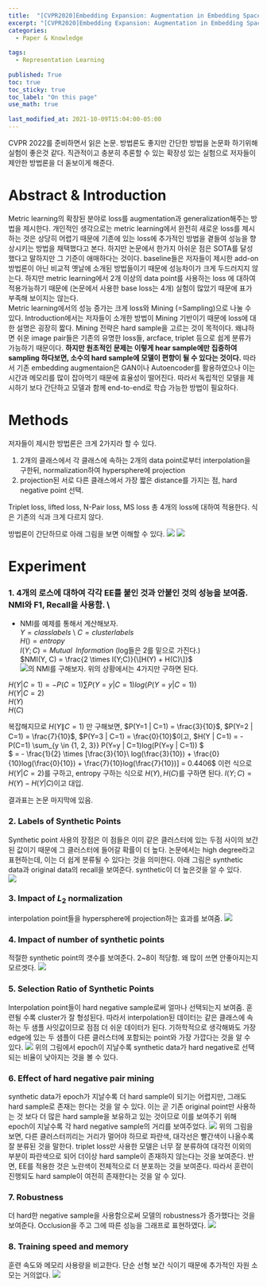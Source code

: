 ```yaml
---
title:  "[CVPR2020]Embedding Expansion: Augmentation in Embedding Space for Deep Metric Learning"
excerpt: "[CVPR2020]Embedding Expansion: Augmentation in Embedding Space for Deep Metric Learning"
categories:
  - Paper & Knowledge
  
tags:
  - Representation Learning 
 
published: True
toc: true
toc_sticky: true
toc_label: "On this page"
use_math: true
    
last_modified_at: 2021-10-09T15:04:00-05:00
---
```


CVPR 2022를 준비하면서 읽은 논문. 방법론도 좋지만 간단한 방법을 논문화 하기위해 실험이 좋은것 같다. 직관적이고 충분히 추론할 수 있는 확장성 있는 실험으로 저자들이 제안한 방법론을 더 돋보이게 해준다. 

# Abstract & Introduction 
Metric learning의 확장된 분야로 loss를 augmentation과 generalization해주는 방법을 제시한다. 개인적인 생각으로는 metric learning에서 완전히 새로운 loss를 제시하는 것은 상당히 어렵기 때문에
기존에 있는 loss에 추가적인 방법을 곁들여 성능을 향상시키는 방법을 채택했다고 본다. 하지만 논문에서 한가지 아쉬운 점은 SOTA를 달성했다고 말하지만 그 기준이 애매하다는 것이다. 
baseline들은 저자들이 제시한 add-on 방법론이 아닌 비교적 옛날에 소개된 방법들이기 때문에 성능차이가 크게 두드러지지 않는다. 하지만 metric learning에서 2개 이상의 data point를 사용하는 loss
에 대하여 적용가능하기 때문에 (논문에서 사용한 base loss는 4개) 실험이 많았기 때문에 표가 부족해 보이지는 않는다.\
Metric learning에서의 성능 증가는 크게 loss와 Mining (=Sampling)으로 나눌 수 있다. Introduction에서는 저자들이 소개한 방법이 Mining 기반이기 때문에 loss에 대한 설명은 굉장히 짧다. 
Mining 전략은 hard sample을 고르는 것이 목적이다. 왜냐하면 쉬운 image pair들은 기존의 유명한 loss들, arcface, triplet 등으로 쉽게 분류가 가능하기 때문이다. 
**하지만 원초적인 문제는 이렇게 hear sample에만 집중하여 sampling 하다보면, 소수의 hard sample에 모델이 편향이 될 수 있다는 것이다.** 따라서 기존 embedding augmentaion은 
GAN이나 Autoencoder를 활용하였으나 이는 시간과 메모리를 많이 잡아먹기 때문에 효율성이 떨어진다. 따라서 독립적인 모델을 제시하기 보다 간단하고 모델과 함께 
end-to-end로 학습 가능한 방법이 필요하다. 

# Methods
저자들이 제시한 방법론은 크게 2가지라 할 수 있다.
1. 2개의 클래스에서 각 클래스에 속하는 2개의 data point로부터 interpolation을 구한뒤, normalization하여 hypersphere에 projection
2. projection된 서로 다른 클래스에서 가장 짧은 distance를 가지는 점, hard negative point 선택. 

Triplet loss, lifted loss, N-Pair loss, MS loss 총 4개의 loss에 대하여 적용한다. 식은 기존의 식과 크게 다르지 않다.

방법론이 간단하므로 아래 그림을 보면 이해할 수 있다. 
![](/assets/images/2021-10-09-Embedding_Expansion/1.PNG)
![](/assets/images/2021-10-09-Embedding_Expansion/2.PNG)
  

# Experiment
### 1. 4개의 로스에 대하여 각각 EE를 붙인 것과 안붙인 것의 성능을 보여줌. NMI와 F1, Recall을 사용함. \ 

* NMI를 예제를 통해서 계산해보자. \
$Y = class labels$ \ 
$C = cluster labels$ \
$H() = entropy$ \
$I(Y; C) = Mutual\;\;Information$ (log들은 2를 밑으로 가진다.)\
$NMI(Y, C) = \frac{2 \times I(Y;C)}{\[H(Y) + H(C)\]}$ \
![](/assets/images/2021-10-09-Embedding_Expansion/8.PNG)의 NMI를 구해보자.
위의 상황에서는 4가지만 구하면 된다.

$H(Y|C=1) = -P(C=1) \sum P(Y=y | C=1) log(P(Y=y | C=1))$ \
$H(Y|C=2)$ \
$H(Y)$ \
$H(C)$ 


복잡해지므로 $H(Y\|C=1)$ 만 구해보면, 
$P(Y=1 | C=1) = \frac{3}{10}$, $P(Y=2 | C=1) = \frac{7}{10}$, $P(Y=3 | C=1) = \frac{0}{10}$이고,
$H(Y | C=1) = -P(C=1) \sum_{y \in \{1, 2, 3\}} P(Y=y | C=1)log(P(Y=y | C=1)) $ \
$ = - \frac{1}{2} \times \[\frac{3}{10}\ log(\frac{3}{10}) + \frac{0}{10}log(\frac{0}{10}) + \frac{7}{10}log(\frac{7}{10})] = 0.4406$
이런 식으로 $H(Y|C=2)$를 구하고, entropy 구하는 식으로 $H(Y), H(C)$를 구하면 된다. $I(Y;C) = H(Y) - H(Y|C)$이고 대입.

결과표는 논문 마지막에 있음. 

### 2. Labels of Synthetic Points
Synthetic point 사용의 장점은 이 점들은 이미 같은 클러스터에 있는 두점 사이의 보간된 값이기 때문에 그 클러스터에 들어갈 확률이 더 높다. 논문에서는 high degree라고 표현하는데, 이는 더 쉽게 분류될 수 있다는 것을 
의미한다. 아래 그림은 synthetic data과 original data의 recall을 보여준다. synthetic이 더 높은것을 알 수 있다.  
![](/assets/images/2021-10-09-Embedding_Expansion/3.PNG) 

### 3. Impact of $L_2$ normalization
interpolation point들을 hypersphere에 projection하는 효과를 보여줌. 
![](/assets/images/2021-10-09-Embedding_Expansion/9.PNG)

### 4. Impact of number of synthetic points
적절한 synthetic point의 갯수를 보여준다. 2~8이 적당함. 왜 많이 쓰면 안좋아지는지 모르겟다.
![](/assets/images/2021-10-09-Embedding_Expansion/4.PNG)

### 5. Selection Ratio of Synthetic Points
Interpolation point들이 hard negative sample로써 얼마나 선택되는지 보여줌. 훈련될 수록 cluster가 잘 형성된다. 따라서 interpolation된 데이터는 같은 클래스에 속하는
두 샘플 사잇값이므로 점점 더 쉬운 데이터가 된다. 기하학적으로 생각해봐도 가장 edge에 있는 두 샘플이 다른 클러스터에 포함되는 point와 가장 가깝다는 것을 알 수 있다.
![](/assets/images/2021-10-09-Embedding_Expansion/5.PNG)
위의 그림에서 epoch이 지날수록 synthetic data가 hard negative로 선택되는 비율이 낮아지는 것을 볼 수 있다. 

### 6. Effect of hard negative pair mining
synthetic data가 epoch가 지날수록 더 hard sample이 되기는 어렵지만, 그래도 hard sample로 존재는 한다는 것을 알 수 있다. 이는 곧 기존 original point만 사용하는 것 보다 더 많은
hard sample을 보유하고 있는 것이므로 이를 보여주기 위해 epoch이 지날수록 각 hard negative sample의 거리를 보여주었다.
![](/assets/images/2021-10-09-Embedding_Expansion/6.PNG)
위의 그림을 보면, 다른 클러스터끼리는 거리가 멀어야 하므로 파란색, 대각선은 빨간색이 나올수록 잘 분류된 것을 말한다. triplet loss만 사용한 모델은 너무 잘 분류하여 대각전 이외의 부분이 파란색으로 되어
더이상 hard sample이 존재하지 않는다는 것을 보여준다. 반면, EE를 적용한 것은 노란색이 전체적으로 더 분포하는 것을 보여준다. 따라서 훈련이 진행되도 hard sample이 여전히 존재한다는 것을 알 수 있다. 

### 7. Robustness
더 hard한 negative sample을 사용함으로써 모델의 robustness가 증가했다는 것을 보여준다. Occlusion을 주고 그에 따른 성능을 그래프로 표현하였다. 
![](/assets/images/2021-10-09-Embedding_Expansion/10.PNG) 

### 8. Training speed and memory
훈련 속도와 메모리 사용량을 비교한다. 단순 선형 보간 식이기 때문에 추가적인 자원 소모는 거의없다. 
![](/assets/images/2021-10-09-Embedding_Expansion/7.PNG)

























